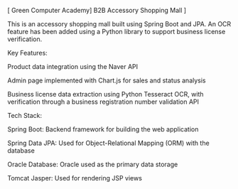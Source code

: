 [ Green Computer Academy] B2B Accessory Shopping Mall ]

This is an accessory shopping mall built using Spring Boot and JPA. An OCR feature has been added using a Python library to support business license verification.

Key Features:

Product data integration using the Naver API

Admin page implemented with Chart.js for sales and status analysis

Business license data extraction using Python Tesseract OCR, with verification through a business registration number validation API

Tech Stack:

Spring Boot: Backend framework for building the web application

Spring Data JPA: Used for Object-Relational Mapping (ORM) with the database

Oracle Database: Oracle used as the primary data storage

Tomcat Jasper: Used for rendering JSP views
